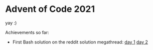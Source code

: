 # Advent of Code 2021


yay :)

Achievements so far:
- First Bash solution on the reddit solution megathread: [day 1](https://www.reddit.com/r/adventofcode/comments/r66vow/comment/hn7n58u/?utm_source=share&utm_medium=web2x&context=3) [day 2](https://www.reddit.com/r/adventofcode/comments/r6zd93/comment/hn7npsq/?utm_source=share&utm_medium=web2x&context=3)
